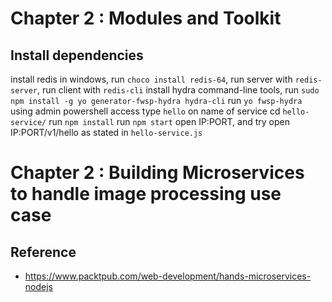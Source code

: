 # Chapter 2 : Modules and Toolkit
## Install dependencies
install redis in windows, run `choco install redis-64`, run server with `redis-server`, run client with `redis-cli`
install hydra command-line tools, run `sudo npm install -g yo generator-fwsp-hydra hydra-cli`
run `yo fwsp-hydra` using admin powershell access
type `hello` on name of service
cd `hello-service/`
run `npm install`
run `npm start`
open IP:PORT, and try open IP:PORT/v1/hello as stated in `hello-service.js`


# Chapter 2 : Building Microservices to handle image processing use case



## Reference
- https://www.packtpub.com/web-development/hands-microservices-nodejs
